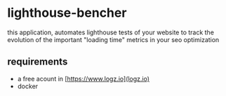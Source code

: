# lighthouse-bencher
this application, automates lighthouse tests of your website to track the evolution of the important "loading time" metrics in your seo optimization

## requirements
- a free acount in [https://www.logz.io](logz.io)
- docker
